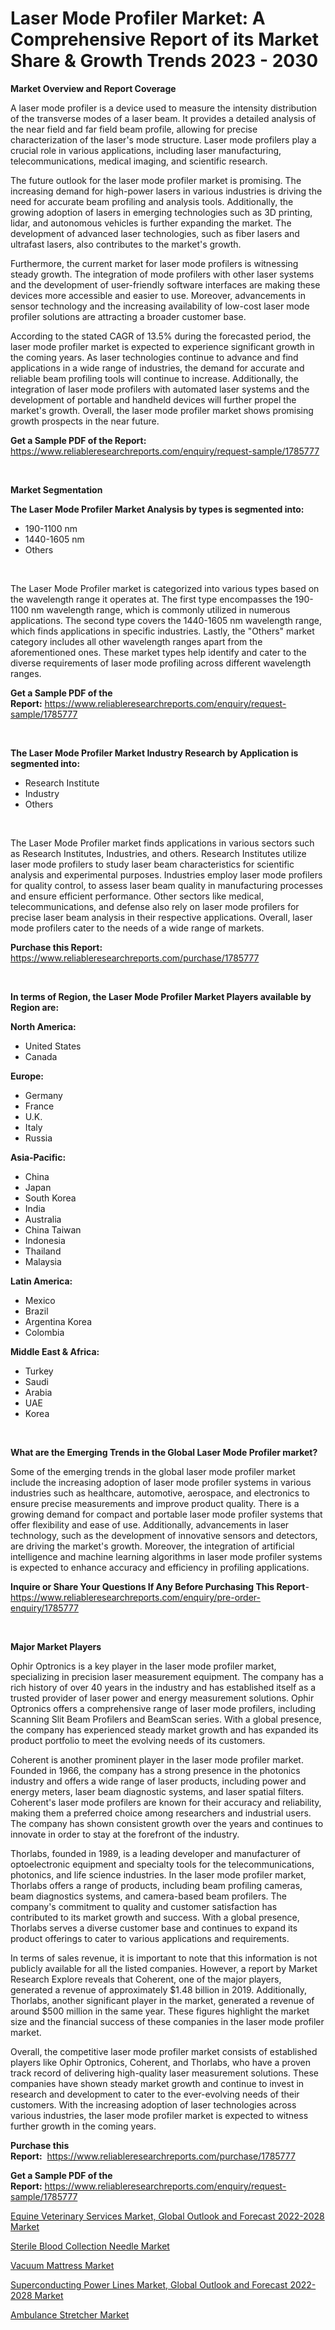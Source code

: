 <p><h1>Laser Mode Profiler Market: A Comprehensive Report of its Market Share & Growth Trends 2023 - 2030</h1></p><p><strong>Market Overview and Report Coverage</strong></p>
<p><p>A laser mode profiler is a device used to measure the intensity distribution of the transverse modes of a laser beam. It provides a detailed analysis of the near field and far field beam profile, allowing for precise characterization of the laser's mode structure. Laser mode profilers play a crucial role in various applications, including laser manufacturing, telecommunications, medical imaging, and scientific research.</p><p>The future outlook for the laser mode profiler market is promising. The increasing demand for high-power lasers in various industries is driving the need for accurate beam profiling and analysis tools. Additionally, the growing adoption of lasers in emerging technologies such as 3D printing, lidar, and autonomous vehicles is further expanding the market. The development of advanced laser technologies, such as fiber lasers and ultrafast lasers, also contributes to the market's growth.</p><p>Furthermore, the current market for laser mode profilers is witnessing steady growth. The integration of mode profilers with other laser systems and the development of user-friendly software interfaces are making these devices more accessible and easier to use. Moreover, advancements in sensor technology and the increasing availability of low-cost laser mode profiler solutions are attracting a broader customer base.</p><p>According to the stated CAGR of 13.5% during the forecasted period, the laser mode profiler market is expected to experience significant growth in the coming years. As laser technologies continue to advance and find applications in a wide range of industries, the demand for accurate and reliable beam profiling tools will continue to increase. Additionally, the integration of laser mode profilers with automated laser systems and the development of portable and handheld devices will further propel the market's growth. Overall, the laser mode profiler market shows promising growth prospects in the near future.</p></p>
<p><strong>Get a Sample PDF of the Report:</strong> <a href="https://www.reliableresearchreports.com/enquiry/request-sample/1785777">https://www.reliableresearchreports.com/enquiry/request-sample/1785777</a></p>
<p>&nbsp;</p>
<p><strong>Market Segmentation</strong></p>
<p><strong>The Laser Mode Profiler Market Analysis by types is segmented into:</strong></p>
<p><ul><li>190-1100 nm</li><li>1440-1605 nm</li><li>Others</li></ul></p>
<p>&nbsp;</p>
<p><p>The Laser Mode Profiler market is categorized into various types based on the wavelength range it operates at. The first type encompasses the 190-1100 nm wavelength range, which is commonly utilized in numerous applications. The second type covers the 1440-1605 nm wavelength range, which finds applications in specific industries. Lastly, the "Others" market category includes all other wavelength ranges apart from the aforementioned ones. These market types help identify and cater to the diverse requirements of laser mode profiling across different wavelength ranges.</p></p>
<p><strong>Get a Sample PDF of the Report:</strong>&nbsp;<a href="https://www.reliableresearchreports.com/enquiry/request-sample/1785777">https://www.reliableresearchreports.com/enquiry/request-sample/1785777</a></p>
<p>&nbsp;</p>
<p><strong>The Laser Mode Profiler Market Industry Research by Application is segmented into:</strong></p>
<p><ul><li>Research Institute</li><li>Industry</li><li>Others</li></ul></p>
<p>&nbsp;</p>
<p><p>The Laser Mode Profiler market finds applications in various sectors such as Research Institutes, Industries, and others. Research Institutes utilize laser mode profilers to study laser beam characteristics for scientific analysis and experimental purposes. Industries employ laser mode profilers for quality control, to assess laser beam quality in manufacturing processes and ensure efficient performance. Other sectors like medical, telecommunications, and defense also rely on laser mode profilers for precise laser beam analysis in their respective applications. Overall, laser mode profilers cater to the needs of a wide range of markets.</p></p>
<p><strong>Purchase this Report:</strong>&nbsp; <a href="https://www.reliableresearchreports.com/purchase/1785777">https://www.reliableresearchreports.com/purchase/1785777</a></p>
<p>&nbsp;</p>
<p><strong>In terms of Region, the Laser Mode Profiler Market Players available by Region are:</strong></p>
<p>
    <p> <strong> North America: </strong>
        <ul>
            <li>United States</li>
            <li>Canada</li>
        </ul>
        </p> 
    <p> <strong> Europe: </strong>
        <ul>
            <li>Germany</li>
            <li>France</li>
            <li>U.K.</li>
            <li>Italy</li>
            <li>Russia</li>
        </ul>
        </p> 
    <p> <strong> Asia-Pacific: </strong>
        <ul>
            <li>China</li>
            <li>Japan</li>
            <li>South Korea</li>
            <li>India</li>
            <li>Australia</li>
            <li>China Taiwan</li>
            <li>Indonesia</li>
            <li>Thailand</li>
            <li>Malaysia</li>
        </ul>
        </p> 
    <p> <strong> Latin America: </strong>
        <ul>
            <li>Mexico</li>
            <li>Brazil</li>
            <li>Argentina Korea</li>
            <li>Colombia</li>
        </ul>
        </p> 
    <p> <strong> Middle East & Africa: </strong>
        <ul>
            <li>Turkey</li>
            <li>Saudi</li>
            <li>Arabia</li>
            <li>UAE</li>
            <li>Korea</li>
        </ul>
    </p>
    </p>
<p>&nbsp;</p>
<p><strong>What are the Emerging Trends in the Global Laser Mode Profiler market?</strong></p>
<p><p>Some of the emerging trends in the global laser mode profiler market include the increasing adoption of laser mode profiler systems in various industries such as healthcare, automotive, aerospace, and electronics to ensure precise measurements and improve product quality. There is a growing demand for compact and portable laser mode profiler systems that offer flexibility and ease of use. Additionally, advancements in laser technology, such as the development of innovative sensors and detectors, are driving the market's growth. Moreover, the integration of artificial intelligence and machine learning algorithms in laser mode profiler systems is expected to enhance accuracy and efficiency in profiling applications.</p></p>
<p><strong>Inquire or Share Your Questions If Any Before Purchasing This Report</strong>- <a href="https://www.reliableresearchreports.com/enquiry/pre-order-enquiry/1785777">https://www.reliableresearchreports.com/enquiry/pre-order-enquiry/1785777</a></p>
<p>&nbsp;</p>
<p><strong>Major Market Players</strong></p>
<p><p>Ophir Optronics is a key player in the laser mode profiler market, specializing in precision laser measurement equipment. The company has a rich history of over 40 years in the industry and has established itself as a trusted provider of laser power and energy measurement solutions. Ophir Optronics offers a comprehensive range of laser mode profilers, including Scanning Slit Beam Profilers and BeamScan series. With a global presence, the company has experienced steady market growth and has expanded its product portfolio to meet the evolving needs of its customers.</p><p>Coherent is another prominent player in the laser mode profiler market. Founded in 1966, the company has a strong presence in the photonics industry and offers a wide range of laser products, including power and energy meters, laser beam diagnostic systems, and laser spatial filters. Coherent's laser mode profilers are known for their accuracy and reliability, making them a preferred choice among researchers and industrial users. The company has shown consistent growth over the years and continues to innovate in order to stay at the forefront of the industry.</p><p>Thorlabs, founded in 1989, is a leading developer and manufacturer of optoelectronic equipment and specialty tools for the telecommunications, photonics, and life science industries. In the laser mode profiler market, Thorlabs offers a range of products, including beam profiling cameras, beam diagnostics systems, and camera-based beam profilers. The company's commitment to quality and customer satisfaction has contributed to its market growth and success. With a global presence, Thorlabs serves a diverse customer base and continues to expand its product offerings to cater to various applications and requirements.</p><p>In terms of sales revenue, it is important to note that this information is not publicly available for all the listed companies. However, a report by Market Research Explore reveals that Coherent, one of the major players, generated a revenue of approximately $1.48 billion in 2019. Additionally, Thorlabs, another significant player in the market, generated a revenue of around $500 million in the same year. These figures highlight the market size and the financial success of these companies in the laser mode profiler market.</p><p>Overall, the competitive laser mode profiler market consists of established players like Ophir Optronics, Coherent, and Thorlabs, who have a proven track record of delivering high-quality laser measurement solutions. These companies have shown steady market growth and continue to invest in research and development to cater to the ever-evolving needs of their customers. With the increasing adoption of laser technologies across various industries, the laser mode profiler market is expected to witness further growth in the coming years.</p></p>
<p><strong>Purchase this Report:</strong>&nbsp;&nbsp;<a href="https://www.reliableresearchreports.com/purchase/1785777">https://www.reliableresearchreports.com/purchase/1785777</a></p>
<p></p>
<p><strong>Get a Sample PDF of the Report:</strong>&nbsp;<a href="https://www.reliableresearchreports.com/enquiry/request-sample/1785777">https://www.reliableresearchreports.com/enquiry/request-sample/1785777</a></p>
<p><p><a href="https://medium.com/@barttrantow2023/decoding-equine-veterinary-services-market-global-outlook-and-forecast-2022-2028-market-metrics-5c302bee73ac">Equine Veterinary Services Market, Global Outlook and Forecast 2022-2028 Market</a></p><p><a href="https://github.com/mabutironaldo/Market-Research-Report-List-1/blob/main/sterile-blood-collection-needle-market.md">Sterile Blood Collection Needle Market</a></p><p><a href="https://www.linkedin.com/pulse/vacuum-mattress-market-share-amp-new-trends-analysis-report-type/">Vacuum Mattress Market</a></p><p><a href="https://medium.com/@reecebednar/superconducting-power-lines-market-global-outlook-and-forecast-2022-2028-market-insight-market-d0591e5815de">Superconducting Power Lines Market, Global Outlook and Forecast 2022-2028 Market</a></p><p><a href="https://www.linkedin.com/pulse/ambulance-stretcher-market-research-report-provides-thorough/">Ambulance Stretcher Market</a></p></p>